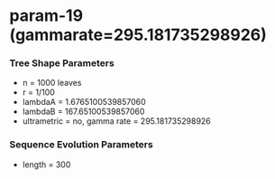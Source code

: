 # param-19 (gammarate=295.181735298926) #

### Tree Shape Parameters ###
* n           = 1000 leaves
* r           = 1/100
* lambdaA     = 1.6765100539857060
* lambdaB     = 167.65100539857060
* ultrametric = no, gamma rate = 295.181735298926

### Sequence Evolution Parameters ###
* length      = 300

